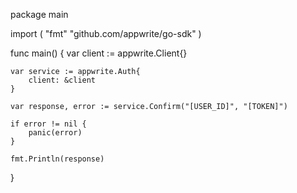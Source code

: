 package main

import (
    "fmt"
    "github.com/appwrite/go-sdk"
)

func main() {
    var client := appwrite.Client{}


    var service := appwrite.Auth{
        client: &client
    }

    var response, error := service.Confirm("[USER_ID]", "[TOKEN]")

    if error != nil {
        panic(error)
    }

    fmt.Println(response)
}